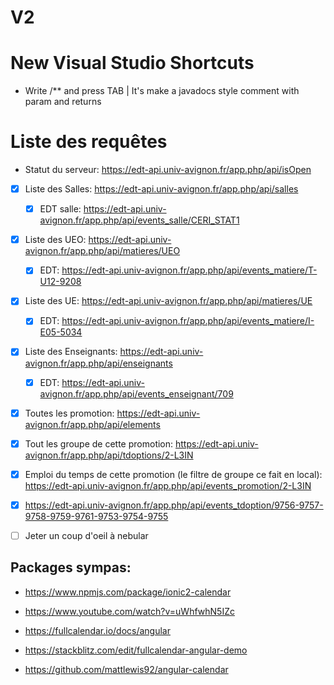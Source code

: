 # V2

# New Visual Studio Shortcuts

* Write /** and press TAB | It's make a javadocs style comment with param and returns

# Liste des requêtes

* Statut du serveur: https://edt-api.univ-avignon.fr/app.php/api/isOpen

- [x] Liste des Salles: https://edt-api.univ-avignon.fr/app.php/api/salles
  - [x] EDT salle: https://edt-api.univ-avignon.fr/app.php/api/events_salle/CERI_STAT1
- [x] Liste des UEO: https://edt-api.univ-avignon.fr/app.php/api/matieres/UEO
  - [x] EDT: https://edt-api.univ-avignon.fr/app.php/api/events_matiere/T-U12-9208
- [x] Liste des UE: https://edt-api.univ-avignon.fr/app.php/api/matieres/UE
  - [x] EDT: https://edt-api.univ-avignon.fr/app.php/api/events_matiere/I-E05-5034
- [x] Liste des Enseignants: https://edt-api.univ-avignon.fr/app.php/api/enseignants
  - [x] EDT: https://edt-api.univ-avignon.fr/app.php/api/events_enseignant/709

- [x] Toutes les promotion: https://edt-api.univ-avignon.fr/app.php/api/elements
- [x] Tout les groupe de cette promotion: https://edt-api.univ-avignon.fr/app.php/api/tdoptions/2-L3IN
- [x] Emploi du temps de cette promotion (le filtre de groupe ce fait en local): https://edt-api.univ-avignon.fr/app.php/api/events_promotion/2-L3IN
- [x] https://edt-api.univ-avignon.fr/app.php/api/events_tdoption/9756-9757-9758-9759-9761-9753-9754-9755

- [ ] Jeter un coup d'oeil à nebular

## Packages sympas:

* https://www.npmjs.com/package/ionic2-calendar
* https://www.youtube.com/watch?v=uWhfwhN5IZc

* https://fullcalendar.io/docs/angular
* https://stackblitz.com/edit/fullcalendar-angular-demo
* https://github.com/mattlewis92/angular-calendar